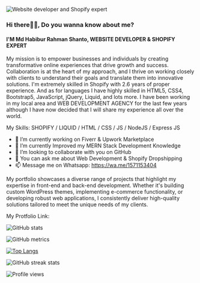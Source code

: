 ![Website developer and Shopify expert](https://media.licdn.com/dms/image/D5616AQHFskSWtF-G6g/profile-displaybackgroundimage-shrink_350_1400/0/1684168770157?e=1689811200&v=beta&t=IcHG9OoauJDkm81RB9l2RjFFVs0MIhKCH5iDqg5_o1k)
### Hi there🙋‍♂️, Do you wanna know about me?
#### I'M Md Habibur Rahman Shanto, WEBSITE DEVELOPER & SHOPIFY EXPERT

My mission is to empower businesses and individuals by creating transformative online experiences that drive growth and success. Collaboration is at the heart of my approach, and I thrive on working closely with clients to understand their goals and translate them into innovative solutions. I'm extremely skilled in Shopify with 2.6 years of proper experience. And as for languages I have highly skilled in HTML5, CSS4, Bootstrap5, JavaScript, jQuery, Liquid, and lots more. I have been working in my local area and WEB DEVELOPMENT AGENCY for the last few years although I have now decided that I will share my experience all over the world.


My Skills: SHOPIFY / LIQUID / HTML / CSS / JS / NodeJS / Express JS

- 🔭 I’m currently working on Fiverr & Upwork Marketplace 
- 🌱 I’m currently Improved my MERN Stack Development Knowledge
- 👯 I’m looking to collaborate with you on GitHub 
- 💬 You can ask me about Web Development & Shopify Dropshipping 
- 📫 Message me on Whatsapp: https://wa.me/1571153404 





My portfolio showcases a diverse range of projects that highlight my expertise in front-end and back-end development. Whether it's building custom WordPress themes, implementing e-commerce functionality, or developing robust web applications, I consistently deliver high-quality solutions tailored to meet the unique needs of my clients.

My Protfolio Link:

![GitHub stats](https://github-readme-stats.vercel.app/api?username=mhrshanto&show_icons=true&count_private=true)  

![GitHub metrics](https://metrics.lecoq.io/mhrshanto)

[![Top Langs](https://github-readme-stats.vercel.app/api/top-langs/?username=mhrshanto)](https://github.com/anuraghazra/github-readme-stats)

![GitHub streak stats](https://streak-stats.demolab.com/?user=mhrshanto)  

![Profile views](https://gpvc.arturio.dev/mhrshanto)  
